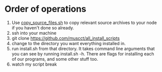 # Order of operations
1. Use [copy_source_files.sh](utils/copy_source_files.sh) to copy relevant source archives to your node if you haven't done so already.
2. ssh into your machine
3. git clone https://github.com/muscct/all_install_scripts
4. change to the directory you want everything installed in.
5. run install.sh from that directory. It takes command line arguments that you can see by running install.sh -h. There are flags for installing each of our programs, and some other stuff too. 
6. watch my script break
